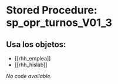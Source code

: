 # Stored Procedure: sp_opr_turnos_V01_3

## Usa los objetos:
- [[rhh_emplea]]
- [[rhh_hislab]]

*No code available.*
